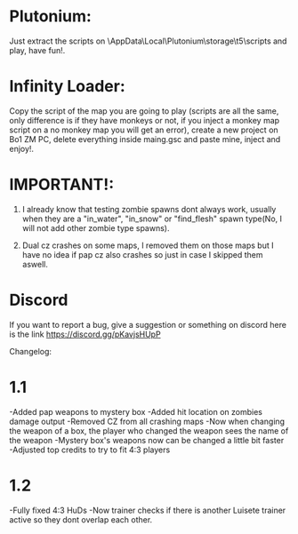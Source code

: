 # Plutonium:
Just extract the scripts on \AppData\Local\Plutonium\storage\t5\scripts
and play, have fun!.

# Infinity Loader:
Copy the script of the map you are going to play (scripts are all the same, only
difference is if they have monkeys or not, if you inject a monkey map script on
a no monkey map you will get an error), create a new project on Bo1 ZM PC, delete
everything inside maing.gsc and paste mine, inject and enjoy!.


# IMPORTANT!:
1) I already know that testing zombie spawns dont always work, usually when they are a
"in_water", "in_snow" or "find_flesh" spawn type(No, I will not add other zombie type spawns).

2) Dual cz crashes on some maps, I removed them on those maps but I have no idea if pap cz
also crashes so just in case I skipped them aswell.

# Discord
If you want to report a bug, give a suggestion or something on discord here is the link
https://discord.gg/pKavjsHUpP

Changelog:

# 1.1
-Added pap weapons to mystery box
-Added hit location on zombies damage output
-Removed CZ from all crashing maps
-Now when changing the weapon of a box, the player who changed the weapon sees the name of the weapon
-Mystery box's weapons now can be changed a little bit faster
-Adjusted top credits to try to fit 4:3 players

# 1.2
-Fully fixed 4:3 HuDs
-Now trainer checks if there is another Luisete trainer active so they dont overlap each other.